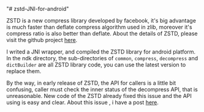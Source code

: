 "# zstd-JNI-for-android" 

ZSTD is a new compress library developed by facebook, it's big advantage is much faster than deflate compress algorithm used in zlib, moreover it's compress ratio is also better than deflate.
About the details of ZSTD, please visit the github project [here](https://github.com/facebook/zstd).

I writed a JNI wrapper, and compiled the ZSTD library for android platform. In the ndk directory, the sub-directories of `common`, `compress`,
`decompress` and `dictBuilder` are all ZSTD library code, you can use the latest version to replace them.

By the way, in early release of ZSTD, the API for callers is a little bit confusing, caller must check the inner status of the decompress API, that is unreasonable.
New code of the ZSTD already fixed this issue and the API using is easy and clear. About this issue , i have a post [here](https://github.com/facebook/zstd/issues/374).

